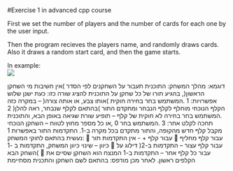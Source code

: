 #Exercise 1 in advanced cpp course

First we set the number of players and the number of cards for each one by the user input.

Then the program recieves the players name, and randomly draws cards. Also it draws a random start card, and then the game starts.

In example:
<br>
<img src= https://github.com/innay96/RecipeRadar/issues/3#issue-449897933>
<br>

דוגמא:
מהלך המשחק:
התוכנית תעבור על השחקנים לפי הסדר )אין חשיבות מי השחקן הראשון(, בהגיע תורו של כל שחקן על התוכנית להציג שורה כזו:
כעת ישנן שלוש אפשרויות:
1 .המשתמש בחר בחירה חוקית )אותו צבע, או אותה צורה( – במקרה כזה הקלף הנוכחי מוחלף לקלף הנבחר ומתקדם התור )בהתאם
לקלף שנבחר, ראה להלן(
2 .המשתמש בחר בחירה לא חוקית של קלף – תופיע שורת שגיאה באופן הבא, והתוכנית תחכה לקלט אחר:
3 .המשתמש בחר 0 ,או כל מספר מחוץ לטווח – השחקן הנוכחי מקבל קלף חדש מהקופה, והתור מתקדם בכל מקרה ב-1.
התקדמות התור באפשרות 1 נעשית בהתאם לחוקי המשחק:
 עבור קלף + - אין התקדמות תור
 עבור קלף מחליף כיוון – שינוי כיוון המשחק, התקדמות ב -1
 עבור קלף עצור – התקדמות ב-2( דילוג על השחק הבא(
 עבור כל קלף אחר – התקדמות ב-1
המנצח הוא השחקן שסיים את הקלפים ראשון. לאחר מכן מודפס: בהתאם לשם השחקן והתכנית מסתיימת

